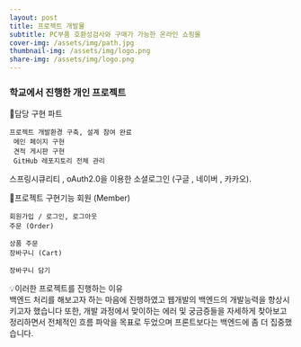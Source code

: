 ```yaml
---
layout: post
title: 프로젝트 개발물
subtitle: PC부품 호환성검사와 구매가 가능한 온라인 쇼핑몰
cover-img: /assets/img/path.jpg
thumbnail-img: /assets/img/logo.png
share-img: /assets/img/logo.png
---
```


### 학교에서 진행한 개인 프로젝트
📜담당 구현 파트

    프로젝트 개발환경 구축, 설계 참여 완료
     메인 페이지 구현
     견적 게시판 구현
     GitHub 레포지토리 전체 관리
스프링시큐리티 , oAuth2.0을 이용한 소셜로그인 (구글 , 네이버 , 카카오).


📜프로젝트 구현기능
    회원 (Member)

    회원가입 / 로그인, 로그아웃
    주문 (Order)

    상품 주문
    장바구니 (Cart)

    장바구니 담기

💡이러한 프로젝트를 진행하는 이유 <br>
백엔드 처리를 해보고자 하는 마음에 진행하였고 웹개발의 백엔드의 개발능력을 향상시키고자 했습니다 또한, 개발 과정에서 맞이하는 에러 및 궁금증들을 자세하게 찾아보고 정리하면서 전체적인 흐름 파악을 목표로 두었으며 프론트보다는 백엔드에 좀 더 집중했습니다.